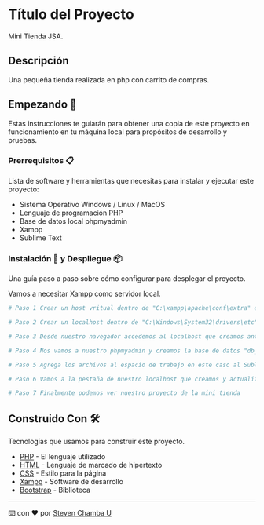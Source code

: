 
# Título del Proyecto

Mini Tienda JSA.

## Descripción

Una pequeña tienda realizada en php con carrito de compras.

## Empezando 🚀

Estas instrucciones te guiarán para obtener una copia de este proyecto en funcionamiento en tu máquina local para propósitos de desarrollo y pruebas.

### Prerrequisitos 📋

Lista de software y herramientas que necesitas para instalar y ejecutar este proyecto:

- Sistema Operativo Windows / Linux / MacOS
- Lenguaje de programación PHP
- Base de datos local phpmyadmin
- Xampp
- Sublime Text

### Instalación 🔧 y Despliegue 📦

Una guía paso a paso sobre cómo configurar para desplegar el proyecto.

Vamos a necesitar Xampp como servidor local.

```bash
# Paso 1 Crear un host vritual dentro de "C:\xampp\apache\conf\extra" en httpd-vhosts.conf.
```

```bash
# Paso 2 Crear un localhost dentro de "C:\Windows\System32\drivers\etc" en hosts.
```

```bash
# Paso 3 Desde nuestro navegador accedemos al localhost que creamos anteriormente ejemplo "miniTienda.test".
```

```bash
# Paso 4 Nos vamos a nuestro phpmyadmin y creamos la base de datos "db_carta" luego importar el archivo sql "db_carta.sql".
```

```bash
# Paso 5 Agrega los archivos al espacio de trabajo en este caso al Sublime Text.
```

```bash
# Paso 6 Vamos a la pestaña de nuestro localhost que creamos y actualizamos.
```

```bash
# Paso 7 Finalmente podemos ver nuestro proyecto de la mini tienda
```

## Construido Con 🛠️

Tecnologías que usamos para construir este proyecto.

- [PHP](https://es.wikipedia.org/wiki/PHP) - El lenguaje utilizado
- [HTML](https://es.wikipedia.org/wiki/HTML) - Lenguaje de marcado de hipertexto
- [CSS](https://es.wikipedia.org/wiki/CSS) - Estilo para la página
- [Xampp](https://www.apachefriends.org/es/index.html) - Software de desarrollo
- [Bootstrap](https://getbootstrap.com/) - Biblioteca




*******************************************************************************************************************************
⌨️ con ❤️ por [Steven Chamba U](https://github.com/StevenChamba)
